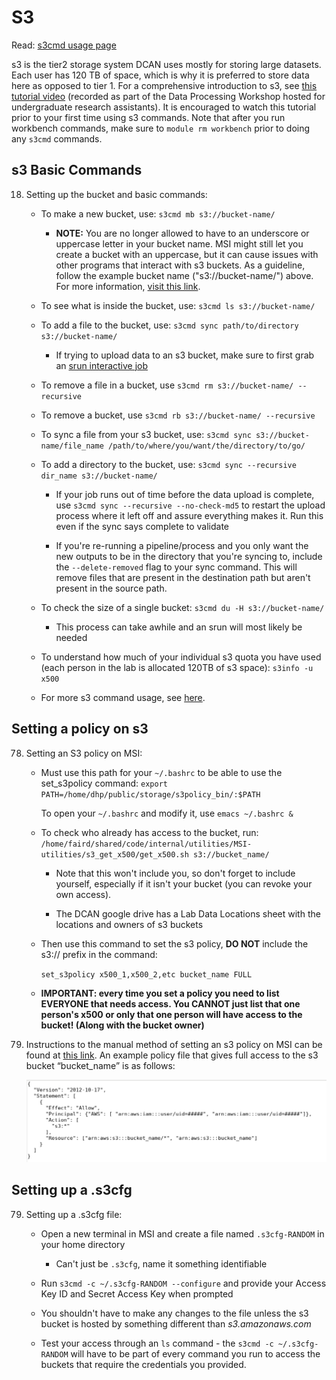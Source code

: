 # S3

Read: [s3cmd usage page](https://s3tools.org/usage)


s3 is the tier2 storage system DCAN uses mostly for storing large datasets. Each user has 120 TB of space, which is why it is preferred to store data here as opposed to tier 1. For a comprehensive introduction to s3, see [this tutorial video](https://drive.google.com/drive/folders/1Oz3i5lbld5VmXGdhWagOMWYOIJmgrJA4) (recorded as part of the Data Processing Workshop hosted for undergraduate research assistants). It is encouraged to watch this tutorial prior to your first time using s3 commands. Note that after you run workbench commands, make sure to `module rm workbench` prior to doing any `s3cmd` commands.


## s3 Basic Commands

18. Setting up the bucket and basic commands:

    - To make a new bucket, use: `s3cmd mb s3://bucket-name/`

        - **NOTE:** You are no longer allowed to have to an underscore or uppercase letter in your bucket name. MSI might still let you create a bucket with an uppercase, but it can cause issues with other programs that interact with s3 buckets. As a guideline, follow the example bucket name ("s3://bucket-name/") above. For more information, [visit this link](https://docs.aws.amazon.com/AmazonS3/latest/userguide/bucketnamingrules.html).

    - To see what is inside the bucket, use: `s3cmd ls s3://bucket-name/`

    - To add a file to the bucket, use: `s3cmd sync path/to/directory s3://bucket-name/`

        - If trying to upload data to an s3 bucket, make sure to first grab an [srun interactive job](slurm_params.md)

    - To remove a file in a bucket, use `s3cmd rm s3://bucket-name/ --recursive` 

    - To remove a bucket, use `s3cmd rb s3://bucket-name/ --recursive` 

    - To sync a file from your s3 bucket, use: `s3cmd sync s3://bucket-name/file_name /path/to/where/you/want/the/directory/to/go/`

    - To add a directory to the bucket, use: `s3cmd sync --recursive dir_name s3://bucket-name/ `

        - If your job runs out of time before the data upload is complete, use `s3cmd sync --recursive --no-check-md5` to restart the upload process where it left off and assure 
        everything makes it. Run this even if the sync says complete to validate

        - If you're re-running a pipeline/process and you only want the new outputs to be in the directory that you're syncing to, include the `--delete-removed` flag to your sync command. This will remove files that are present in the destination path but aren't present in the source path.

    - To check the size of a single bucket: `s3cmd du -H s3://bucket-name/`

        - This process can take awhile and an srun will most likely be needed

    - To understand how much of your individual s3 quota you have used (each person in the lab is allocated 120TB of s3 space): `s3info -u x500`

    - For more s3 command usage, see [here](https://s3tools.org/usage).

## Setting a policy on s3   

78. Setting an S3 policy on MSI:

    - Must use this path for your `~/.bashrc` to be able to use the set_s3policy command: `export PATH=/home/dhp/public/storage/s3policy_bin/:$PATH`

        To open your `~/.bashrc` and modify it, use `emacs ~/.bashrc &`

    - To check who already has access to the bucket, run: `/home/faird/shared/code/internal/utilities/MSI-utilities/s3_get_x500/get_x500.sh s3://bucket_name/`

        - Note that this won't include you, so don't forget to include yourself, especially if it isn't your bucket (you can revoke your own access).

        - The DCAN google drive has a Lab Data Locations sheet with the locations and owners of s3 buckets

    - Then use this command to set the s3 policy, **DO NOT** include the s3:// prefix in the command: 

        `set_s3policy x500_1,x500_2,etc bucket_name FULL` 

    - **IMPORTANT: every time you set a policy you need to list EVERYONE that needs access. You CANNOT just list that one person's x500 or only that one person will have access to the bucket! (Along with the bucket owner)**

20. Instructions to the manual method of setting an s3 policy on MSI can be found at [this link](https://www.msi.umn.edu/support/faq/how-do-i-use-s3-buckets-share-data-tier-2-storage-other-users). An example policy file that gives full access to the s3 bucket  “bucket_name” is as follows:

    ![Example s3 policy](img/s3-policy.png)


## Setting up a .s3cfg

79. Setting up a .s3cfg file: 

    - Open a new terminal in MSI and create a file named `.s3cfg-RANDOM` in your home directory

        * Can't just be `.s3cfg`, name it something identifiable 

    - Run `s3cmd -c ~/.s3cfg-RANDOM --configure` and provide your Access Key ID and Secret Access Key when prompted

    - You shouldn't have to make any changes to the file unless the s3 bucket is hosted by something different than *s3.amazonaws.com*  

    - Test your access through an `ls` command - the `s3cmd -c ~/.s3cfg-RANDOM` will have to be part of every command you run to access the buckets that require the credentials you provided.

